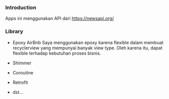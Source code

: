 ### Introduction
Apps ini menggunakan API dari https://newsapi.org/

### Library
- Epoxy AirBnb
Saya menggunakan epoxy karena flexible dalam membuat recyclerview yang mempunyai banyak view type.
Oleh karena itu, dapat flexible terhadap kebutuhan proses bisnis.

- Shimmer
- Coroutine
- Retrofit
- dst...
